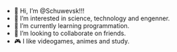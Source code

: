 - 👋 Hi, I’m @Schuwevsk!!!
- 👀 I’m interested in science, technology and engenner. 
- 🌱 I’m currently learning programmation.
- 💞️ I’m looking to collaborate on friends.
- 🎮 I like videogames, animes and study.
